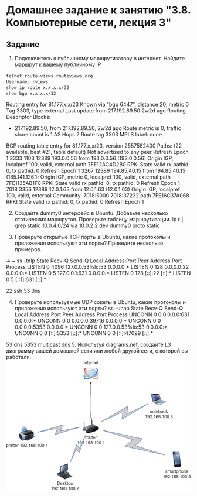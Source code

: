 # Домашнее задание к занятию "3.8. Компьютерные сети, лекция 3"

## Задание

1. Подключитесь к публичному маршрутизатору в интернет. Найдите маршрут к вашему публичному IP
```
telnet route-views.routeviews.org
Username: rviews
show ip route x.x.x.x/32
show bgp x.x.x.x/32
```


Routing entry for 81.177.x.x/23
  Known via "bgp 6447", distance 20, metric 0
  Tag 3303, type external
  Last update from 217.192.89.50 2w2d ago
  Routing Descriptor Blocks:
  * 217.192.89.50, from 217.192.89.50, 2w2d ago
      Route metric is 0, traffic share count is 1
      AS Hops 2
      Route tag 3303
      MPLS label: none


BGP routing table entry for 81.177.x.x/23, version 2557582400
Paths: (22 available, best #21, table default)
  Not advertised to any peer
  Refresh Epoch 1
  3333 1103 12389
    193.0.0.56 from 193.0.0.56 (193.0.0.56)
      Origin IGP, localpref 100, valid, external
      path 7FE12AC4D2B0 RPKI State valid
      rx pathid: 0, tx pathid: 0
  Refresh Epoch 1
  3267 12389
    194.85.40.15 from 194.85.40.15 (185.141.126.1)
      Origin IGP, metric 0, localpref 100, valid, external
      path 7FE1135AB1F0 RPKI State valid
      rx pathid: 0, tx pathid: 0
  Refresh Epoch 1
  7018 3356 12389
    12.0.1.63 from 12.0.1.63 (12.0.1.63)
      Origin IGP, localpref 100, valid, external
      Community: 7018:5000 7018:37232
      path 7FE16C37A068 RPKI State valid
      rx pathid: 0, tx pathid: 0
  Refresh Epoch 1

2. Создайте dummy0 интерфейс в Ubuntu. Добавьте несколько статических маршрутов. Проверьте таблицу маршрутизации.
ip r | grep static
10.0.4.0/24 via 10.0.2.2 dev dummy0 proto static

3. Проверьте открытые TCP порты в Ubuntu, какие протоколы и приложения используют эти порты? Приведите несколько примеров.

➜  ~ ss -tnlp
State    Recv-Q   Send-Q     Local Address:Port     Peer Address:Port  Process
LISTEN   0        4096       127.0.0.53%lo:53            0.0.0.0:*
LISTEN   0        128              0.0.0.0:22            0.0.0.0:*
LISTEN   0        5              127.0.0.1:631           0.0.0.0:*
LISTEN   0        128                 [::]:22               [::]:*
LISTEN   0        5                  [::1]:631              [::]:*

22 ssh
53 dns

4. Проверьте используемые UDP сокеты в Ubuntu, какие протоколы и приложения используют эти порты?
 ss -unap
State   Recv-Q   Send-Q     Local Address:Port      Peer Address:Port  Process
UNCONN  0        0                0.0.0.0:631            0.0.0.0:*
UNCONN  0        0                0.0.0.0:39716          0.0.0.0:*
UNCONN  0        0                0.0.0.0:5353           0.0.0.0:*
UNCONN  0        0          127.0.0.53%lo:53             0.0.0.0:*
UNCONN  0        0                   [::]:5353              [::]:*
UNCONN  0        0                   [::]:47099             [::]:*

53 dns
5353 multicast dns
5. Используя diagrams.net, создайте L3 диаграмму вашей домашней сети или любой другой сети, с которой вы работали. 
![net-diagram](img/net-diagram.png)
